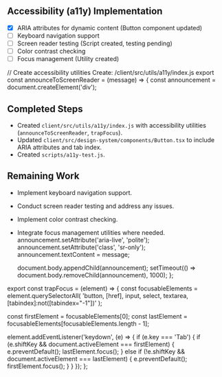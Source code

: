 ## Accessibility (a11y) Implementation
- [x] ARIA attributes for dynamic content (Button component updated)
- [ ] Keyboard navigation support
- [ ] Screen reader testing (Script created, testing pending)
- [ ] Color contrast checking
- [ ] Focus management (Utility created)

// Create accessibility utilities
Create: /client/src/utils/a11y/index.js
export const announceToScreenReader = (message) => {
  const announcement = document.createElement('div');

## Completed Steps
- Created `client/src/utils/a11y/index.js` with accessibility utilities (`announceToScreenReader`, `trapFocus`).
- Updated `client/src/design-system/components/Button.tsx` to include ARIA attributes and tab index.
- Created `scripts/a11y-test.js`.

## Remaining Work
- Implement keyboard navigation support.
- Conduct screen reader testing and address any issues.
- Implement color contrast checking.
- Integrate focus management utilities where needed.
  announcement.setAttribute('aria-live', 'polite');
  announcement.setAttribute('class', 'sr-only');
  announcement.textContent = message;
  
  document.body.appendChild(announcement);
  setTimeout(() => document.body.removeChild(announcement), 1000);
};

export const trapFocus = (element) => {
  const focusableElements = element.querySelectorAll(
    'button, [href], input, select, textarea, [tabindex]:not([tabindex="-1"])'
  );
  
  const firstElement = focusableElements[0];
  const lastElement = focusableElements[focusableElements.length - 1];
  
  element.addEventListener('keydown', (e) => {
    if (e.key === 'Tab') {
      if (e.shiftKey && document.activeElement === firstElement) {
        e.preventDefault();
        lastElement.focus();
      } else if (!e.shiftKey && document.activeElement === lastElement) {
        e.preventDefault();
        firstElement.focus();
      }
    }
  });
};
